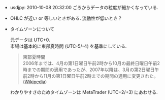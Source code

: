 - usdjpy: 2010-10-08 20:32:00 ごろからデータの粒度が細かくなっている.
- OHLC が近い or 等しいときがある. 流動性が低いとき？
- タイムゾーンについて

    元データは UTC+0.  
    市場は基本的に東部夏時間 (UTC-5/-4) を基準にしている.

    > 東部夏時間  
    > 2006年までは、4月の第1日曜日午前2時から10月の最終日曜日午前2時までの期間の適用であったが、2007年以降は、3月の第2日曜日午前2時から11月の第1日曜日午前2時までの期間の適用に変更された。 ([Wikipedia](https://ja.wikipedia.org/wiki/%E6%9D%B1%E9%83%A8%E5%A4%8F%E6%99%82%E9%96%93))

    わかりやすさのためタイムゾーンは MetaTrader (UTC+2/+3) にあわせる.

